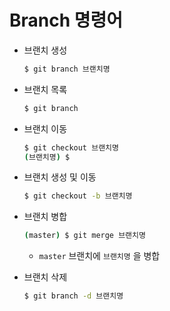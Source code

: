 # Branch 명령어

* 브랜치 생성

  ```bash
  $ git branch 브랜치명
  ```

* 브랜치 목록

  ```bash
  $ git branch
  ```

* 브랜치 이동

  ```bash
  $ git checkout 브랜치명
  (브랜치명) $
  ```

* 브랜치 생성 및 이동

  ```bash
  $ git checkout -b 브랜치명
  ```

* 브랜치 병합

  ```bash
  (master) $ git merge 브랜치명
  ```

  * `master` 브랜치에 `브랜치명` 을 병합

* 브랜치 삭제

  ```bash
  $ git branch -d 브랜치명
  ```

  